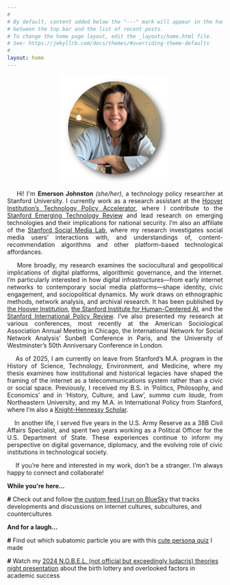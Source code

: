 ```yaml
---
#
# By default, content added below the "---" mark will appear in the home page
# between the top bar and the list of recent posts.
# To change the home page layout, edit the _layouts/home.html file.
# See: https://jekyllrb.com/docs/themes/#overriding-theme-defaults
#
layout: home
---
```


<p align="center" title="Emerson Johnston Headshot">
   <img src="/images/headshot.png" width="50%" />
</p>

<p style="text-align: justify;">
&nbsp;&nbsp;&nbsp;&nbsp;Hi! I'm <strong>Emerson Johnston</strong> <em>(she/her)</em>, a technology policy researcher at Stanford University. I currently work as a research assistant at the <a href = "https://www.hoover.org/research-teams/technology-policy-accelerator">Hoover Institution’s Technology Policy Accelerator</a>, where I contribute to the <a href= "https://setr.stanford.edu/">Stanford Emerging Technology Review</a> and lead research on emerging technologies and their implications for national security. I’m also an affiliate of the <a href="https://sml.stanford.edu/">Stanford Social Media Lab</a>, where my research investigates social media users’ interactions with, and understandings of, content-recommendation algorithms and other platform-based technological affordances.
</p>

<p style="text-align: justify;">
&nbsp;&nbsp;&nbsp;&nbsp;More broadly, my research examines the sociocultural and geopolitical implications of digital platforms, algorithmic governance, and the internet. I’m particularly interested in how digital infrastructures—from early internet networks to contemporary social media platforms—shape identity, civic engagement, and sociopolitical dynamics. My work draws on ethnographic methods, network analysis, and archival research. It has been published by <a href = "https://www.hoover.org/">the Hoover Institution</a>, <a href = "https://hai.stanford.edu/">the Stanford Institute for Human-Centered AI</a>, and the <a href="https://fsi.stanford.edu/sipr">Stanford International Policy Review</a>. I’ve also presented my research at various conferences, most recently at the American Sociological Association Annual Meeting in Chicago, the International Network for Social Network Analysis’ Sunbelt Conference in Paris, and the University of Westminster’s 50th Anniversary Conference in London.
</p>

<p style="text-align: justify;">
&nbsp;&nbsp;&nbsp;&nbsp;As of 2025, I am currently on leave from Stanford’s M.A. program in the History of Science, Technology, Environment, and Medicine, where my thesis examines how institutional and historical legacies have shaped the framing of the internet as a telecommunications system rather than a civic or social space. Previously, I received my B.S. in ‘Politics, Philosophy, and Economics’ and in ‘History, Culture, and Law’, <em>summa cum laude</em>, from Northeastern University, and my M.A. in International Policy from Stanford, where I’m also a <a href="https://knight-hennessy.stanford.edu/people/emerson-johnston">Knight-Hennessy Scholar</a>.
</p>

<p style="text-align: justify;">
&nbsp;&nbsp;&nbsp;&nbsp;In another life, I served five years in the U.S. Army Reserve as a 38B Civil Affairs Specialist, and spent two years working as a Political Officer for the U.S. Department of State. These experiences continue to inform my perspective on digital governance, diplomacy, and the evolving role of civic institutions in technological society.
</p>

<p style="text-align: justify;">
&nbsp;&nbsp;&nbsp;&nbsp;If you’re here and interested in my work, don’t be a stranger. I’m always happy to connect and collaborate!
</p>

<p><strong>While you're here...</strong></p>   
<!--
<p> <strong>#</strong> Check out <a href="https://usenet.evjohnston.com/index.html">an interactive version</a> of my ongoing masters thesis work </p>
-->
<p> <strong>#</strong> Check out and follow <a href="https://bsky.app/profile/idenarch.bsky.social/feed/internetculture">the custom feed I run on BlueSky</a> that tracks developments and discussions on internet cultures, subcultures, and countercultures </p>

<p><strong>And for a laugh...</strong></p>   

<p> <strong>#</strong> Find out which subatomic particle you are with this <a href="http://particlepersona.emersonjohnston.org/">cute persona quiz</a> I made </p>
<p> <strong>#</strong> Watch my <a href="https://www.youtube.com/watch?v=nwY5JI-0pmo&list=PPSV">2024 N.O.B.E.L. (not official but exceedingly ludacris) theories night presentation</a> about the birth lottery and overlooked factors in academic success</p>
